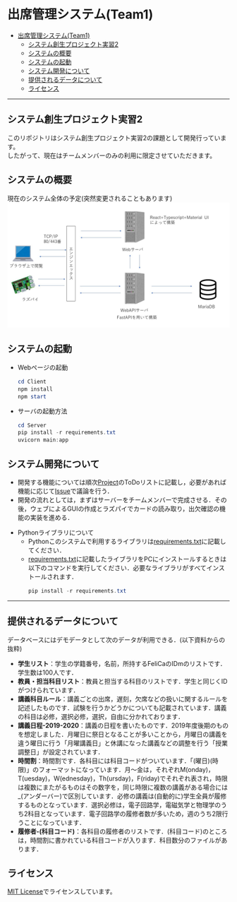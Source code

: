 # 出席管理システム(Team1)

- [出席管理システム(Team1)](#出席管理システムteam1)
  - [システム創生プロジェクト実習2](#システム創生プロジェクト実習2)
  - [システムの概要](#システムの概要)
  - [システムの起動](#システムの起動)
  - [システム開発について](#システム開発について)
  - [提供されるデータについて](#提供されるデータについて)
  - [ライセンス](#ライセンス)
___
## システム創生プロジェクト実習2
このリポジトリはシステム創生プロジェクト実習2の課題として開発行っています。  
したがって、現在はチームメンバーのみの利用に限定させていただきます。
## システムの概要
現在のシステム全体の予定(突然変更されることもあります)  
![](./img/Summary.jpg)
## システムの起動
- Webページの起動
  ```powershell
  cd Client
  npm install
  npm start
  ```
- サーバの起動方法
  ```powershell
  cd Server
  pip install -r requirements.txt
  uvicorn main:app
  ```
## システム開発について
* 開発する機能については順次[Project](https://github.com/stuayu/team1/projects)のToDoリストに記載し，必要があれば機能に応じて[Issue](https://github.com/stuayu/team1/issues)で議論を行う．
* 開発の流れとしては，まずはサーバーをチームメンバーで完成させる．その後，ウェブによるGUIの作成とラズパイでカードの読み取り，出欠確認の機能の実装を進める．
- Pythonライブラリについて
  - Pythonこのシステムで利用するライブラリは[requirements.txt](./requirements.txt)に記載してください．
  - [requirements.txt](./requirements.txt)に記載したライブラリをPCにインストールするときは以下のコマンドを実行してください．必要なライブラリがすべてインストールされます．
    ```powershell
    pip install -r requirements.txt
    ```
___
## 提供されるデータについて
データベースにはデモデータとして次のデータが利用できる．(以下資料からの抜粋)  
- **学生リスト**：学生の学籍番号，名前，所持するFeliCaのIDmのリストです．学生数は100人です．
- **教員・担当科目リスト**：教員と担当する科目のリストです．学生と同じくIDがつけられています．
- **講義科目ルール**：講義ごとの出席，遅刻，欠席などの扱いに関するルールを記述したものです．試験を行うかどうかについても記載されています．講義の科目は必修，選択必修，選択，自由に分かれております．
- **講義日程-2019-2020**：講義の日程を書いたものです．2019年度後期のものを想定しました．月曜日に祭日となることが多いことから，月曜日の講義を違う曜日に行う「月曜講義日」と休講になった講義などの調整を行う「授業調整日」が設定されています．
- **時間割**：時間割です．各科目には科目コードがついています．「(曜日)(時限)」のフォーマットになっています．月〜金は，それぞれM(onday)，T(uesday)，W(ednesday)，Th(ursday)，F(riday)でそれぞれ表され，時限は複数にまたがるものはその数字を，同じ時限に複数の講義がある場合には_(アンダーバー)で区別しています．必修の講義は(自動的に)学生全員が履修するものとなっています．選択必修は，電子回路学，電磁気学と物理学のうち2科目となっています．電子回路学の履修者数が多いため，週のうち2限行うことになっています．
- **履修者-(科目コード)**：各科目の履修者のリストです．(科目コード)のところは，時間割に書かれている科目コードが入ります．科目数分のファイルがあります．
## ライセンス
[MIT License](./LICENSE)でライセンスしています。
